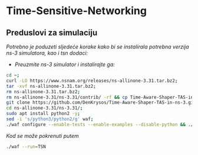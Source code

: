 # Time-Sensitive-Networking

## Preduslovi za simulaciju

*Potrebno je poduzeti sljedeće korake kako bi se instalirala potrebna verzija ns-3 simulatora, kao i tsn dodaci:*

- *Preuzmite ns-3 simulator i instalirajte ga:*

```bash
cd ~;
curl -LO https://www.nsnam.org/releases/ns-allinone-3.31.tar.bz2;
tar -xvf ns-allinone-3.31.tar.bz2;
rm ns-allinone-3.31.tar.bz2;
rm ns-allinone-3.31/ns-3.31/contrib/ -rf && cp Time-Aware-Shaper-TAS-in-ns-3/ns-3_Implementation/contrib/ ns-allinone-3.31/ns-3.31/contrib/ -r;
git clone https://github.com/DenKrysos/Time-Aware-Shaper-TAS-in-ns-3.git;
cd ns-allinone-3.31/ns-3.31/;
sudo apt install python2 -y;
sed -i 's/python3/python2/g' waf;
./waf configure --enable-tests --enable-examples --disable-python && ./waf build;
```

*Kod se može pokrenuti putem*

```bash
./waf --run=TSN
```
